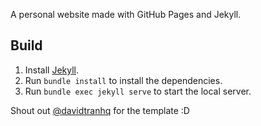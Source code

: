 A personal website made with GitHub Pages and Jekyll.

## Build

1. Install [Jekyll](https://jekyllrb.com/docs/).
2. Run `bundle install` to install the dependencies. 
3. Run `bundle exec jekyll serve` to start the local server.

Shout out [@davidtranhq](https://github.com/davidtranhq) for the template :D